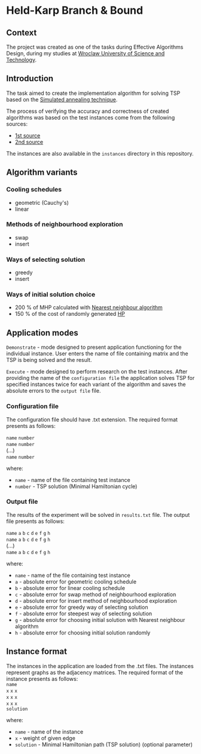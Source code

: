 # Held-Karp Branch & Bound

## Context

The project was created as one of the tasks during Effective Algorithms Design, during my
studies at [Wroclaw University of Science and Technology](https://pwr.edu.pl/en/).

## Introduction

The task aimed to create the implementation algorithm for solving TSP based on
the [Simulated annealing technique](https://en.wikipedia.org/wiki/Simulated_annealing). 

The process of verifying the accuracy and correctness of created algorithms was based on the test instances come from
the following sources:

- [1st source](http://jaroslaw.mierzwa.staff.iiar.pwr.wroc.pl/pea-stud/tsp)
- [2nd source](http://jaroslaw.rudy.staff.iiar.pwr.wroc.pl/files/pea/instances.zip)

The instances are also available in the `instances` directory in this repository.

## Algorithm variants

### Cooling schedules

- geometric (Cauchy's)
- linear

### Methods of neighbourhood exploration

- swap
- insert

### Ways of selecting solution

- greedy
- insert

### Ways of initial solution choice

- 200 % of MHP calculated with [Nearest neighbour algorithm](https://en.wikipedia.org/wiki/Nearest_neighbour_algorithm)
- 150 % of the cost of randomly generated [HP](https://en.wikipedia.org/wiki/Hamiltonian_path)

## Application modes

`Demonstrate` - mode designed to present application functioning for the individual instance. User enters 
the name of file containing matrix and the TSP is being solved and the result.

`Execute` - mode designed to perform research on the test instances. After providing the name of the
`configuration file` the application solves TSP for specified instances twice for each variant of the algorithm and 
saves the absolute errors to the `output file` file.

### Configuration file

The configuration file should have .txt extension. The required format presents as follows:

`name` `number`  
`name`  `number`  
(...)  
`name` `number`

where:

- `name` - name of the file containing test instance
- `number` - TSP solution (Minimal Hamiltonian cycle)

### Output file

The results of the experiment will be solved in `results.txt` file. The output file presents as follows:

`name` `a` `b` `c` `d` `e` `f` `g` `h`  
`name` `a` `b` `c` `d` `e` `f` `g` `h`  
(...)  
`name` `a` `b` `c` `d` `e` `f` `g` `h`

where:

- `name` - name of the file containing test instance
- `a` - absolute error for geometric cooling schedule
- `b` - absolute error for linear cooling schedule
- `c` - absolute error for swap method of neighbourhood exploration
- `d` - absolute error for insert method of neighbourhood exploration
- `e` - absolute error for greedy way of selecting solution 
- `f` - absolute error for steepest way of selecting solution 
- `g` - absolute error for choosing initial solution with Nearest neighbour algorithm
- `h` - absolute error for choosing initial solution randomly

## Instance format
The instances in the application are loaded from the .txt files. The instances represent graphs as the adjacency matrices.
The required format of the instance presents as follows:  
`name`  
`x` `x` `x`  
`x` `x` `x`  
`x` `x` `x`  
`solution`

where:

- `name` - name of the instance
- `x` - weight of given edge
- `solution` - Minimal Hamiltonian path (TSP solution) (optional parameter)



